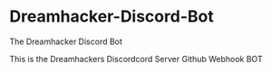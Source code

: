 # Dreamhacker-Discord-Bot
The Dreamhacker Discord Bot

This is the Dreamhackers Discordcord Server Github Webhook BOT

